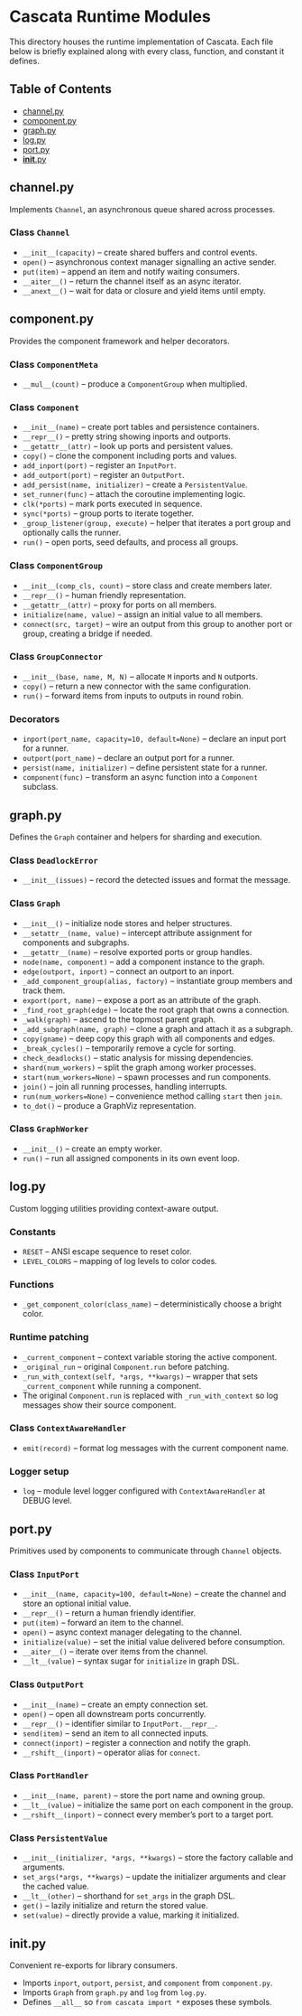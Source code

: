 # Cascata Runtime Modules

This directory houses the runtime implementation of Cascata.  Each file below is briefly explained along with every
class, function, and constant it defines.

## Table of Contents
- [channel.py](#channelpy)
- [component.py](#componentpy)
- [graph.py](#graphpy)
- [log.py](#logpy)
- [port.py](#portpy)
- [__init__.py](#__initpy)

## channel.py
Implements `Channel`, an asynchronous queue shared across processes.

### Class `Channel`
- `__init__(capacity)` – create shared buffers and control events.
- `open()` – asynchronous context manager signalling an active sender.
- `put(item)` – append an item and notify waiting consumers.
- `__aiter__()` – return the channel itself as an async iterator.
- `__anext__()` – wait for data or closure and yield items until empty.

## component.py
Provides the component framework and helper decorators.

### Class `ComponentMeta`
- `__mul__(count)` – produce a `ComponentGroup` when multiplied.

### Class `Component`
- `__init__(name)` – create port tables and persistence containers.
- `__repr__()` – pretty string showing inports and outports.
- `__getattr__(attr)` – look up ports and persistent values.
- `copy()` – clone the component including ports and values.
- `add_inport(port)` – register an `InputPort`.
- `add_outport(port)` – register an `OutputPort`.
- `add_persist(name, initializer)` – create a `PersistentValue`.
- `set_runner(func)` – attach the coroutine implementing logic.
- `clk(*ports)` – mark ports executed in sequence.
- `sync(*ports)` – group ports to iterate together.
- `_group_listener(group, execute)` – helper that iterates a port group and optionally calls the runner.
- `run()` – open ports, seed defaults, and process all groups.

### Class `ComponentGroup`
- `__init__(comp_cls, count)` – store class and create members later.
- `__repr__()` – human friendly representation.
- `__getattr__(attr)` – proxy for ports on all members.
- `initialize(name, value)` – assign an initial value to all members.
- `connect(src, target)` – wire an output from this group to another port or group, creating a bridge if needed.

### Class `GroupConnector`
- `__init__(base, name, M, N)` – allocate `M` inports and `N` outports.
- `copy()` – return a new connector with the same configuration.
- `run()` – forward items from inputs to outputs in round robin.

### Decorators
- `inport(port_name, capacity=10, default=None)` – declare an input port for a runner.
- `outport(port_name)` – declare an output port for a runner.
- `persist(name, initializer)` – define persistent state for a runner.
- `component(func)` – transform an async function into a `Component` subclass.

## graph.py
Defines the `Graph` container and helpers for sharding and execution.

### Class `DeadlockError`
- `__init__(issues)` – record the detected issues and format the message.

### Class `Graph`
- `__init__()` – initialize node stores and helper structures.
- `__setattr__(name, value)` – intercept attribute assignment for components and subgraphs.
- `__getattr__(name)` – resolve exported ports or group handles.
- `node(name, component)` – add a component instance to the graph.
- `edge(outport, inport)` – connect an outport to an inport.
- `_add_component_group(alias, factory)` – instantiate group members and track them.
- `export(port, name)` – expose a port as an attribute of the graph.
- `_find_root_graph(edge)` – locate the root graph that owns a connection.
- `_walk(graph)` – ascend to the topmost parent graph.
- `_add_subgraph(name, graph)` – clone a graph and attach it as a subgraph.
- `copy(gname)` – deep copy this graph with all components and edges.
- `_break_cycles()` – temporarily remove a cycle for sorting.
- `check_deadlocks()` – static analysis for missing dependencies.
- `shard(num_workers)` – split the graph among worker processes.
- `start(num_workers=None)` – spawn processes and run components.
- `join()` – join all running processes, handling interrupts.
- `run(num_workers=None)` – convenience method calling `start` then `join`.
- `to_dot()` – produce a GraphViz representation.

### Class `GraphWorker`
- `__init__()` – create an empty worker.
- `run()` – run all assigned components in its own event loop.

## log.py
Custom logging utilities providing context-aware output.

### Constants
- `RESET` – ANSI escape sequence to reset color.
- `LEVEL_COLORS` – mapping of log levels to color codes.

### Functions
- `_get_component_color(class_name)` – deterministically choose a bright color.

### Runtime patching
- `_current_component` – context variable storing the active component.
- `_original_run` – original `Component.run` before patching.
- `_run_with_context(self, *args, **kwargs)` – wrapper that sets `_current_component` while running a component.
- The original `Component.run` is replaced with `_run_with_context` so log messages show their source component.

### Class `ContextAwareHandler`
- `emit(record)` – format log messages with the current component name.

### Logger setup
- `log` – module level logger configured with `ContextAwareHandler` at DEBUG level.

## port.py
Primitives used by components to communicate through `Channel` objects.

### Class `InputPort`
- `__init__(name, capacity=100, default=None)` – create the channel and store an optional initial value.
- `__repr__()` – return a human friendly identifier.
- `put(item)` – forward an item to the channel.
- `open()` – async context manager delegating to the channel.
- `initialize(value)` – set the initial value delivered before consumption.
- `__aiter__()` – iterate over items from the channel.
- `__lt__(value)` – syntax sugar for `initialize` in graph DSL.

### Class `OutputPort`
- `__init__(name)` – create an empty connection set.
- `open()` – open all downstream ports concurrently.
- `__repr__()` – identifier similar to `InputPort.__repr__`.
- `send(item)` – send an item to all connected inputs.
- `connect(inport)` – register a connection and notify the graph.
- `__rshift__(inport)` – operator alias for `connect`.

### Class `PortHandler`
- `__init__(name, parent)` – store the port name and owning group.
- `__lt__(value)` – initialize the same port on each component in the group.
- `__rshift__(inport)` – connect every member’s port to a target port.

### Class `PersistentValue`
- `__init__(initializer, *args, **kwargs)` – store the factory callable and arguments.
- `set_args(*args, **kwargs)` – update the initializer arguments and clear the cached value.
- `__lt__(other)` – shorthand for `set_args` in the graph DSL.
- `get()` – lazily initialize and return the stored value.
- `set(value)` – directly provide a value, marking it initialized.

## __init__.py
Convenient re-exports for library consumers.
- Imports `inport`, `outport`, `persist`, and `component` from `component.py`.
- Imports `Graph` from `graph.py` and `log` from `log.py`.
- Defines `__all__` so `from cascata import *` exposes these symbols.
